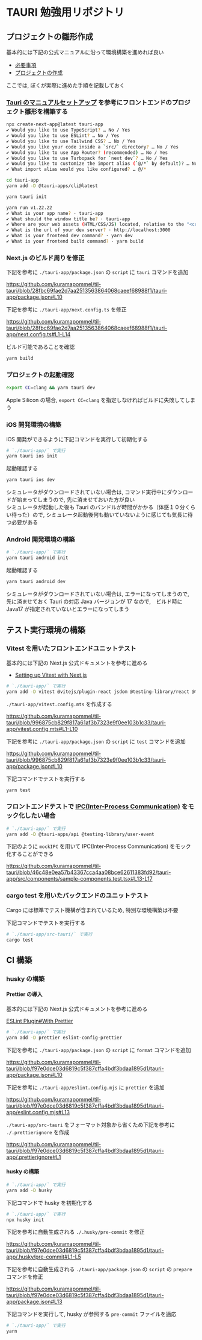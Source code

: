 # TAURI 勉強用リポジトリ

## プロジェクトの雛形作成

基本的には下記の公式マニュアルに沿って環境構築を進めれば良い

- [必要事項](https://v2.tauri.app/ja/start/prerequisites/)
- [プロジェクトの作成](https://v2.tauri.app/ja/start/create-project/)

ここでは, ぼくが実際に進めた手順を記載しておく

### [Tauri のマニュアルセットアップ](https://v2.tauri.app/ja/start/create-project/#%E3%83%9E%E3%83%8B%E3%83%A5%E3%82%A2%E3%83%AB%E3%82%BB%E3%83%83%E3%83%88%E3%82%A2%E3%83%83%E3%83%97) を参考にフロントエンドのプロジェクト雛形を構築する

```sh
npx create-next-app@latest tauri-app
✔ Would you like to use TypeScript? … No / Yes
✔ Would you like to use ESLint? … No / Yes
✔ Would you like to use Tailwind CSS? … No / Yes
✔ Would you like your code inside a `src/` directory? … No / Yes
✔ Would you like to use App Router? (recommended) … No / Yes
✔ Would you like to use Turbopack for `next dev`? … No / Yes
✔ Would you like to customize the import alias (`@/*` by default)? … No / Yes
✔ What import alias would you like configured? … @/*
```

```sh
cd tauri-app
yarn add -D @tauri-apps/cli@latest
```

```sh
yarn tauri init

yarn run v1.22.22
✔ What is your app name? · tauri-app
✔ What should the window title be? · tauri-app
✔ Where are your web assets (HTML/CSS/JS) located, relative to the "<current dir>/src-tauri/tauri.conf.json" file that will be created? · ..
✔ What is the url of your dev server? · http://localhost:3000
✔ What is your frontend dev command? · yarn dev
✔ What is your frontend build command? · yarn build
```

### Next.js のビルド周りを修正

下記を参考に `./tauri-app/package.json` の `script` に `tauri` コマンドを追加

https://github.com/kuramapommel/til-tauri/blob/28fbc69fae2d7aa2513563864068caeef68988f1/tauri-app/package.json#L10

下記を参考に `./tauri-app/next.config.ts` を修正

https://github.com/kuramapommel/til-tauri/blob/28fbc69fae2d7aa2513563864068caeef68988f1/tauri-app/next.config.ts#L1-L14

ビルド可能であることを確認

```sh
yarn build
```

### プロジェクトの起動確認

```sh
export CC=clang && yarn tauri dev
```

Apple Silicon の場合, `export CC=clang` を指定しなければビルドに失敗してしまう

### iOS 開発環境の構築

iOS 開発ができるように下記コマンドを実行して初期化する

```sh
# `./tauri-app/` で実行
yarn tauri ios init
```

起動確認する

```sh
yarn tauri ios dev
```

シミュレータがダウンロードされていない場合は, コマンド実行中にダウンロードが始まってしまうので, 先に済ませておいた方が良い  
シミュレータが起動した後も Tauri のバンドルが時間がかかる（体感１０分くらい待った）ので, シミュレータ起動後何も動いていないように感じても気長に待つ必要がある

### Android 開発環境の構築

```sh
# `./tauri-app/` で実行
yarn tauri android init
```

起動確認する

```sh
yarn tauri android dev
```

シミュレータがダウンロードされていない場合は, エラーになってしまうので, 先に済ませておく
Tauri の対応 Java バージョンが 17 なので,　ビルド時に Java17 が指定されていないとエラーになってしまう

## テスト実行環境の構築

### Vitest を用いたフロントエンドユニットテスト

基本的には下記の Next.js 公式ドキュメントを参考に進める

- [Setting up Vitest with Next.js](https://nextjs.org/docs/app/building-your-application/testing/vitest)

```sh
# `./tauri-app/` で実行
yarn add -D vitest @vitejs/plugin-react jsdom @testing-library/react @testing-library/dom vite-tsconfig-paths
```

`./tauri-app/vitest.config.mts` を作成する

https://github.com/kuramapommel/til-tauri/blob/996875cb829f817a61af3b7323e9f0ee103b1c33/tauri-app/vitest.config.mts#L1-L10

下記を参考に `./tauri-app/package.json` の `script` に `test` コマンドを追加

https://github.com/kuramapommel/til-tauri/blob/996875cb829f817a61af3b7323e9f0ee103b1c33/tauri-app/package.json#L10

下記コマンドでテストを実行する

```sh
yarn test
```

### フロントエンドテストで [IPC(Inter-Process Communication)](https://v2.tauri.app/ja/concept/inter-process-communication/) をモック化したい場合

```sh
# `./tauri-app/` で実行
yarn add -D @tauri-apps/api @testing-library/user-event
```

下記のように `mockIPC` を用いて IPC(Inter-Process Communication) をモック化することができる

https://github.com/kuramapommel/til-tauri/blob/46c48e0ea57b43367cca4aa08bce62611383fd92/tauri-app/src/components/sample-components.test.tsx#L13-L17

### cargo test を用いたバックエンドのユニットテスト

Cargo には標準でテスト機構が含まれているため, 特別な環境構築は不要

下記コマンドでテストを実行する

```sh
# `./tauri-app/src-tauri/` で実行
cargo test
```

## CI 構築

### husky の構築

#### Prettier の導入

基本的には下記の Next.js 公式ドキュメントを参考に進める

[ESLint Plugin#With Prettier](https://nextjs.org/docs/app/api-reference/config/eslint#with-prettier)

```sh
# `./tauri-app/` で実行
yarn add -D prettier eslint-config-prettier
```

下記を参考に `./tauri-app/package.json` の `script` に `format` コマンドを追加

https://github.com/kuramapommel/til-tauri/blob/f97e0dce03d6819c5f387cffa4bdf3bdaa1895d1/tauri-app/package.json#L10

下記を参考に `./tauri-app/eslint.config.mjs` に `prettier` を追加

https://github.com/kuramapommel/til-tauri/blob/f97e0dce03d6819c5f387cffa4bdf3bdaa1895d1/tauri-app/eslint.config.mjs#L13

`./tauri-app/src-tauri` をフォーマット対象から省くため下記を参考に `./.prettierignore` を作成

https://github.com/kuramapommel/til-tauri/blob/f97e0dce03d6819c5f387cffa4bdf3bdaa1895d1/tauri-app/.prettierignore#L1

#### husky の構築

```sh
# `./tauri-app/` で実行
yarn add -D husky
```

下記コマンドで husky を初期化する

```sh
# `./tauri-app/` で実行
npx husky init
```

下記を参考に自動生成される `./.husky/pre-commit` を修正

https://github.com/kuramapommel/til-tauri/blob/f97e0dce03d6819c5f387cffa4bdf3bdaa1895d1/tauri-app/.husky/pre-commit#L1-L5

下記を参考に自動生成される `./tauri-app/package.json` の `script` の `prepare` コマンドを修正

https://github.com/kuramapommel/til-tauri/blob/f97e0dce03d6819c5f387cffa4bdf3bdaa1895d1/tauri-app/package.json#L13

下記コマンドを実行して, husky が参照する `pre-commit` ファイルを適応

```sh
# `./tauri-app/` で実行
yarn
```

